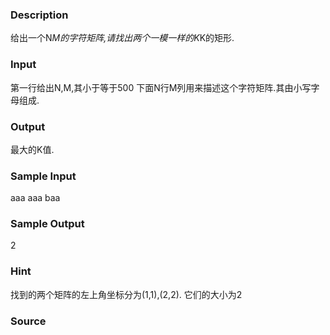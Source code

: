 
### Description
给出一个N*M的字符矩阵,请找出两个一模一样的K*K的矩形.
### Input
第一行给出N,M,其小于等于500
下面N行M列用来描述这个字符矩阵.其由小写字母组成.
### Output
最大的K值.
### Sample Input
aaa
aaa
baa
### Sample Output
2
### Hint
找到的两个矩阵的左上角坐标分为(1,1),(2,2).
它们的大小为2
### Source
